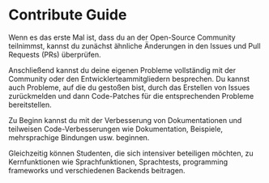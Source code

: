 # Contribute Guide

Wenn es das erste Mal ist, dass du an der Open-Source Community teilnimmst, kannst du zunächst ähnliche Änderungen in den Issues und Pull Requests (PRs) überprüfen.

Anschließend kannst du deine eigenen Probleme vollständig mit der Community oder den Entwicklerteammitgliedern besprechen. Du kannst auch Probleme, auf die du gestoßen bist, durch das Erstellen von Issues zurückmelden und dann Code-Patches für die entsprechenden Probleme bereitstellen.

Zu Beginn kannst du mit der Verbesserung von Dokumentationen und teilweisen Code-Verbesserungen wie Dokumentation, Beispiele, mehrsprachige Bindungen usw. beginnen.

Gleichzeitig können Studenten, die sich intensiver beteiligen möchten, zu Kernfunktionen wie Sprachfunktionen, Sprachtests, programming frameworks und verschiedenen Backends beitragen.
